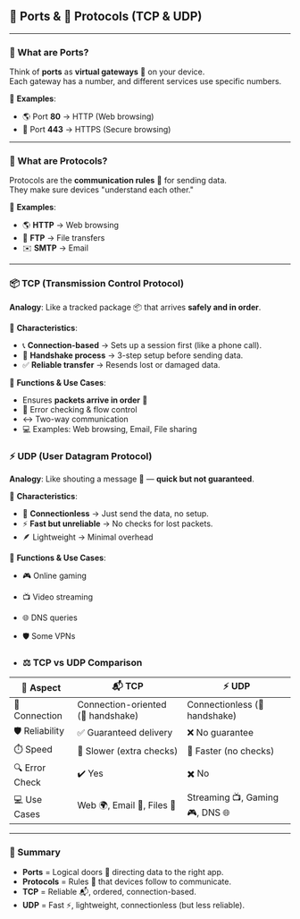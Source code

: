 

## 🔌 Ports & 📘 Protocols (TCP & UDP)

---

### 🔢 What are Ports?
Think of **ports** as **virtual gateways** 🚪 on your device.  
Each gateway has a number, and different services use specific numbers.  

📌 **Examples**:  
- 🌎 Port **80** → HTTP (Web browsing)  
- 🔐 Port **443** → HTTPS (Secure browsing)

- ---

### 📘 What are Protocols?
Protocols are the **communication rules** 📏 for sending data.  
They make sure devices "understand each other."  

📌 **Examples**:  
- 🌎 **HTTP** → Web browsing  
- 📂 **FTP** → File transfers  
- ✉️ **SMTP** → Email  

---

### 📦 TCP (Transmission Control Protocol)
**Analogy**: Like a tracked package 📦 that arrives **safely and in order**.  

🔑 **Characteristics**:  
- 📞 **Connection-based** → Sets up a session first (like a phone call).  
- 🤝 **Handshake process** → 3-step setup before sending data.  
- ✅ **Reliable transfer** → Resends lost or damaged data.  

📌 **Functions & Use Cases**:  
- Ensures **packets arrive in order** 📄  
- 🔎 Error checking & flow control  
- ↔️ Two-way communication  
- 💻 Examples: Web browsing, Email, File sharing

### ⚡ UDP (User Datagram Protocol)
**Analogy**: Like shouting a message 📣 — **quick but not guaranteed**.  

🔑 **Characteristics**:  
- 🚫 **Connectionless** → Just send the data, no setup.  
- ⚡ **Fast but unreliable** → No checks for lost packets.  
- 🪶 Lightweight → Minimal overhead  

📌 **Functions & Use Cases**:  
- 🎮 Online gaming  
- 📺 Video streaming  
- 🌐 DNS queries  
- 🛡️ Some VPNs

- ### ⚖️ TCP vs UDP Comparison

| 🔎 Aspect        | 📬 **TCP**                          | ⚡ **UDP**                         |
|------------------|-------------------------------------|------------------------------------|
| 🔗 Connection    | Connection-oriented (🤝 handshake)  | Connectionless (🚫 handshake)      |
| 🛡️ Reliability   | ✅ Guaranteed delivery              | ❌ No guarantee                    |
| ⏱️ Speed         | 🐢 Slower (extra checks)            | 🚀 Faster (no checks)              |
| 🔍 Error Check   | ✔️ Yes                             | ✖️ No                              |
| 💻 Use Cases     | Web 🌍, Email 📧, Files 📁          | Streaming 📺, Gaming 🎮, DNS 🌐     |

---

### 📝 Summary
- **Ports** = Logical doors 🚪 directing data to the right app.  
- **Protocols** = Rules 📜 that devices follow to communicate.  
- **TCP** = Reliable 📬, ordered, connection-based.  
- **UDP** = Fast ⚡, lightweight, connectionless (but less reliable).  
```

